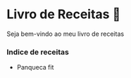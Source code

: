 # Livro de Receitas :cake:

Seja bem-vindo ao meu livro de receitas

### Indice de receitas

- Panqueca fit

